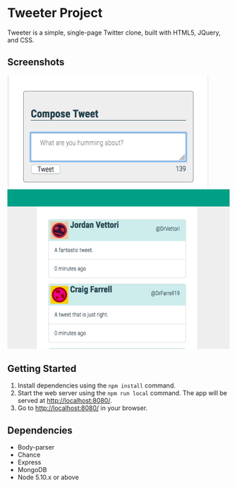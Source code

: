 # Tweeter Project

Tweeter is a simple, single-page Twitter clone, built with HTML5, JQuery, and CSS.

## Screenshots

![Screenshot of tweet composition form](https://raw.githubusercontent.com/AllegroFox/tweeter/master/Docs/Compose-box.png)
![Screenshot of sample tweets](https://raw.githubusercontent.com/AllegroFox/tweeter/master/Docs/Sample-tweets.png)

## Getting Started

1. Install dependencies using the `npm install` command.
2. Start the web server using the `npm run local` command. The app will be served at <http://localhost:8080/>.
3. Go to <http://localhost:8080/> in your browser.

## Dependencies

- Body-parser
- Chance
- Express
- MongoDB
- Node 5.10.x or above
